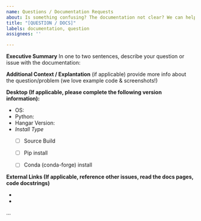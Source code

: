 ```yaml
---
name: Questions / Documentation Requests
about: Is something confusing? The documentation not clear? We can help
title: "[QUESTION / DOCS]"
labels: documentation, question
assignees: ''

---
```


**Executive Summary**
In one to two sentences, describe your question or issue with the documentation:



**Additional Context / Explantation**
(if applicable) provide more info about the question/problem (we love example code & screenshots!)




**Desktop (If applicable, please complete the following version information):**

 - OS:
 - Python:
 - Hangar Version: 
  - _Install Type_
    - [ ] Source Build <!--- include commit hash if possible --->
    - [ ] Pip install
    - [ ] Conda (conda-forge) install 


**External Links (If applicable, reference other issues, read the docs pages, code docstrings)**

  - <!--- insert here ---> 
  -  <!--- insert here --->
  ...

